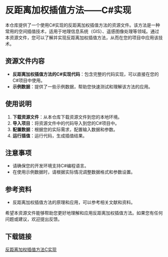 # 反距离加权插值方法——C#实现

本仓库提供了一个使用C#实现的反距离加权插值方法的资源文件。该方法是一种常用的空间插值技术，适用于地理信息系统（GIS）、遥感图像处理等领域。通过本资源文件，您可以了解并实现反距离加权插值方法，从而在您的项目中应用该技术。

## 资源文件内容

- **反距离加权插值方法的C#实现代码**：包含完整的代码实现，可以直接在您的C#项目中使用。
- **示例数据**：提供了一些示例数据，帮助您快速测试和理解该方法的应用。

## 使用说明

1. **下载资源文件**：从本仓库下载资源文件到您的本地环境。
2. **导入项目**：将资源文件中的代码导入到您的C#项目中。
3. **配置数据**：根据您的实际需求，配置输入数据和参数。
4. **运行插值**：运行代码，生成插值结果。

## 注意事项

- 请确保您的开发环境支持C#编程语言。
- 在使用示例数据时，请根据实际情况调整数据格式和参数设置。

## 参考资料

- 反距离加权插值方法的原理和应用，可以参考相关文献和资料。

希望本资源文件能够帮助您更好地理解和应用反距离加权插值方法。如果您有任何问题或建议，欢迎提出反馈。

## 下载链接

[反距离加权插值方法C实现](https://pan.quark.cn/s/3a799e97c22b)